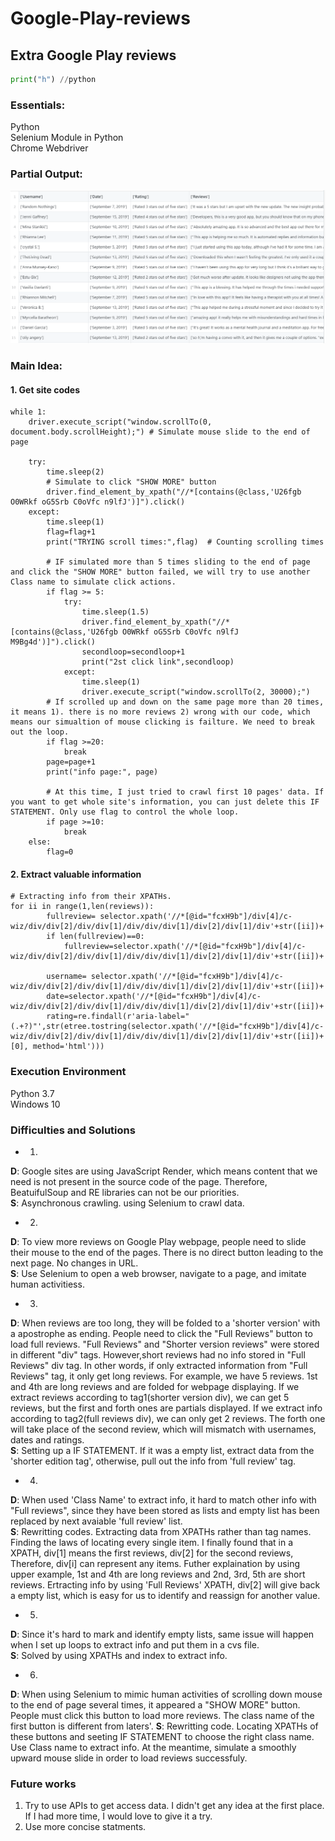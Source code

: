 # Google-Play-reviews
## Extra Google Play reviews
```python
print("h") //python
```

### Essentials: <br>
   Python <br>
   Selenium Module in Python <br>
   Chrome Webdriver <br>
    
### Partial Output:<br>
   ![](https://github.com/shgeng1216/google-play-reviews/blob/master/output.png)
   
   
### Main Idea: <br>
#### 1. Get site codes

```Pyhton 
while 1:
    driver.execute_script("window.scrollTo(0, document.body.scrollHeight);") # Simulate mouse slide to the end of page
    
    try:
        time.sleep(2)
        # Simulate to click "SHOW MORE" button 
        driver.find_element_by_xpath("//*[contains(@class,'U26fgb O0WRkf oG5Srb C0oVfc n9lfJ')]").click() 
    except:
        time.sleep(1)
        flag=flag+1
        print("TRYING scroll times:",flag)  # Counting scrolling times 
        
        # IF simulated more than 5 times sliding to the end of page and click the "SHOW MORE" button failed, we will try to use another Class name to simulate click actions.
        if flag >= 5:    
            try:
                time.sleep(1.5)
                driver.find_element_by_xpath("//*[contains(@class,'U26fgb O0WRkf oG5Srb C0oVfc n9lfJ M9Bg4d')]").click()
                secondloop=secondloop+1
                print("2st click link",secondloop)
            except:
                time.sleep(1)
                driver.execute_script("window.scrollTo(2, 30000);")
        # If scrolled up and down on the same page more than 20 times, it means 1). there is no more reviews 2) wrong with our code, which means our simualtion of mouse clicking is failture. We need to break out the loop.                    
        if flag >=20:  
            break
        page=page+1
        print("info page:", page)
        
        # At this time, I just tried to crawl first 10 pages' data. If you want to get whole site's information, you can just delete this IF STATEMENT. Only use flag to control the whole loop. 
        if page >=10:
            break
    else:
        flag=0
```

#### 2. Extract valuable information 
```
# Extracting info from their XPATHs. 
for ii in range(1,len(reviews)):
        fullreview= selector.xpath('//*[@id="fcxH9b"]/div[4]/c-wiz/div/div[2]/div/div[1]/div/div/div[1]/div[2]/div[1]/div'+str([ii])+'/div/div[2]/div[2]/span[2]/text()')
        if len(fullreview)==0:
            fullreview=selector.xpath('//*[@id="fcxH9b"]/div[4]/c-wiz/div/div[2]/div/div[1]/div/div/div[1]/div[2]/div[1]/div'+str([ii])+'/div/div[2]/div[2]/span[1]/text()')

        username= selector.xpath('//*[@id="fcxH9b"]/div[4]/c-wiz/div/div[2]/div/div[1]/div/div/div[1]/div[2]/div[1]/div'+str([ii])+'/div/div[2]/div[1]/div[1]/span/text()')
        date=selector.xpath('//*[@id="fcxH9b"]/div[4]/c-wiz/div/div[2]/div/div[1]/div/div/div[1]/div[2]/div[1]/div'+str([ii])+'/div/div[2]/div[1]/div[1]/div/span[2]//text()')
        rating=re.findall(r'aria-label="(.+?)"',str(etree.tostring(selector.xpath('//*[@id="fcxH9b"]/div[4]/c-wiz/div/div[2]/div/div[1]/div/div/div[1]/div[2]/div[1]/div'+str([ii])+'/div/div[2]/div[1]/div[1]/div/span[1]/div/div')[0], method='html')))
```


### Execution Environment
   Python 3.7 <br>
   Windows 10


### Difficulties and Solutions


   * 1. <br>
   **D**: Google sites are using JavaScript Render, which means content that we need is not present in the source code of the page. Therefore, BeatuifulSoup and RE libraries can not be our priorities.<br>
   **S**: Asynchronous crawling. using Selenium to crawl data.<br>
   * 2) <br>
   **D**: To view more reviews on Google Play webpage, people need to slide their mouse to the end of the pages. There is no direct button leading to the next page. No changes in URL.<br>
   **S**: Use Selenium to open a web browser, navigate to a page, and imitate human activitiess. <br>
   * 3) <br>
   **D**: When reviews are too long, they will be folded to a 'shorter version' with a apostrophe as ending. People need to click the "Full Reviews" button to load full reviews. "Full Reviews" and "Shorter version reviews" were stored in different "div" tags. However,short reviews had no info stored in "Full Reviews" div tag. In other words, if only extracted information from "Full Reviews" tag, it only get long reviews. For example, we have 5 reviews. 1st and 4th are long reviews and are folded for webpage displaying. If we extract reviews according to tag1(shorter version div), we can get 5 reviews, but the first and forth ones are partials displayed. If we extract info according to tag2(full reviews div), we can only get 2 reviews. The forth one will take place of the second review, which will mismatch with usernames, dates and ratings.<br> 
   **S**: Setting up a IF STATEMENT. If it was a empty list, extract data from the 'shorter edition tag', otherwise, pull out the info from 'full review' tag. <br>
   * 4) <br>
   **D**: When used 'Class Name' to extract info, it hard to match other info with "Full reviews", since they have been stored as lists and empty list has been replaced by next avaiable 'full review' list.<br>
   **S**: Rewritting codes. Extracting data from XPATHs rather than tag names. Finding the laws of locating every single item. I finally found that in a XPATH, div[1] means the first reviews, div[2] for the second reviews, Therefore, div[i] can represent any items. Futher explaination by using upper example, 1st and 4th are long reviews and 2nd, 3rd, 5th are short reviews. Ertracting info by using 'Full Reviews' XPATH, div[2] will give back a empty list, which is easy for us to identify and reassign for another value. <br>
   * 5) <br>
   **D**: Since it's hard to mark and identify empty lists, same issue will happen when I set up loops to extract info and put them in a cvs file.<br>
   **S**: Solved by using XPATHs and index to extract info.  
   * 6) <br>
   **D**: When using Selenium to mimic human activities of scrolling down mouse to the end of page several times, it appeared a "SHOW MORE" button. People must click this button to load more reviews. The class name of the first button is different from laters'. 
   **S**: Rewritting code. Locating XPATHs of these buttons and seeting IF STATEMENT to choose the right class name. Use Class name to extract info. At the meantime, simulate a smoothly upward mouse slide in order to load reviews successfuly.
   
### Future works 
   1) Try to use APIs to get access data. I didn't get any idea at the first place. If I had more time, I would love to give it a try.
   2) Use more concise statments.
      
 





